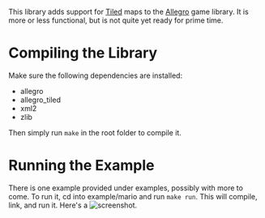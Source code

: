 This library adds support for [Tiled](http://www.mapeditor.org/) maps to the [Allegro](http://alleg.sourceforge.net/) game library. It is more or less functional, but is not quite yet ready for prime time.

Compiling the Library
=====================

Make sure the following dependencies are installed:

 * allegro
 * allegro\_tiled
 * xml2
 * zlib

Then simply run `make` in the root folder to compile it.

Running the Example
===================

There is one example provided under examples, possibly with more to come. To run it, cd into example/mario and run `make run`. This will compile, link, and run it. Here's a ![screenshot](https://github.com/dradtke/Allegro-Tiled/tree/master/example/mario/screenshot.png).
